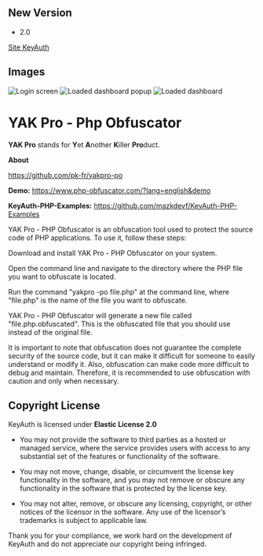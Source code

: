 ## New Version
- 2.0

[Site KeyAuth](https://keyauth.cc/)

## Images

![Login screen](https://cdn.discordapp.com/attachments/963208064041906226/1089024512059781201/Captura_de_pantalla_65.png)
![Loaded dashboard popup](https://cdn.discordapp.com/attachments/963208064041906226/1089024693354385408/Captura_de_pantalla_67.png)
![Loaded dashboard](https://cdn.discordapp.com/attachments/963208064041906226/1089024693694111774/Captura_de_pantalla_68.png)

# YAK Pro - Php Obfuscator

**YAK Pro** stands for **Y**et **A**nother **K**iller **Pro**duct.

**About**

https://github.com/pk-fr/yakpro-po

**Demo:** https://www.php-obfuscator.com/?lang=english&demo

**KeyAuth-PHP-Examples:** https://github.com/mazkdevf/KeyAuth-PHP-Examples


YAK Pro - PHP Obfuscator is an obfuscation tool used to protect the source code of PHP applications. To use it, follow these steps:

Download and install YAK Pro - PHP Obfuscator on your system.

Open the command line and navigate to the directory where the PHP file you want to obfuscate is located.

Run the command "yakpro -po file.php" at the command line, where "file.php" is the name of the file you want to obfuscate.

YAK Pro - PHP Obfuscator will generate a new file called "file.php.obfuscated". This is the obfuscated file that you should use instead of the original file.

It is important to note that obfuscation does not guarantee the complete security of the source code, but it can make it difficult for someone to easily understand or modify it. Also, obfuscation can make code more difficult to debug and maintain. Therefore, it is recommended to use obfuscation with caution and only when necessary.

## Copyright License

KeyAuth is licensed under **Elastic License 2.0**

* You may not provide the software to third parties as a hosted or managed
service, where the service provides users with access to any substantial set of
the features or functionality of the software.

* You may not move, change, disable, or circumvent the license key functionality
in the software, and you may not remove or obscure any functionality in the
software that is protected by the license key.

* You may not alter, remove, or obscure any licensing, copyright, or other notices
of the licensor in the software. Any use of the licensor’s trademarks is subject
to applicable law.

Thank you for your compliance, we work hard on the development of KeyAuth and do not appreciate our copyright being infringed.